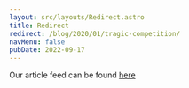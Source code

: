 ```yaml
---
layout: src/layouts/Redirect.astro
title: Redirect
redirect: /blog/2020/01/tragic-competition/
navMenu: false
pubDate: 2022-09-17
---
```

<div>
Our article feed can be found <a href="/blog/2020/01/tragic-competition/">here</a>
</div>
